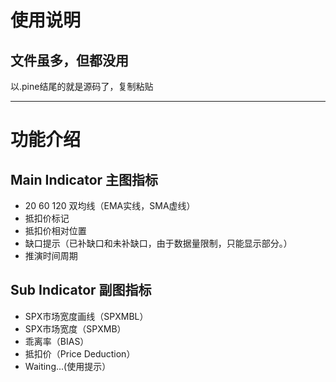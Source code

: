 # 使用说明
## 文件虽多，但都没用
以.pine结尾的就是源码了，复制粘贴

---

# 功能介绍

## Main Indicator 主图指标
* 20 60 120 双均线（EMA实线，SMA虚线）
* 抵扣价标记
* 抵扣价相对位置
* 缺口提示（已补缺口和未补缺口，由于数据量限制，只能显示部分。）
* 推演时间周期

## Sub Indicator 副图指标
* SPX市场宽度画线（SPXMBL）
* SPX市场宽度（SPXMB）
* 乖离率（BIAS）
* 抵扣价（Price Deduction）
* Waiting...(使用提示）
